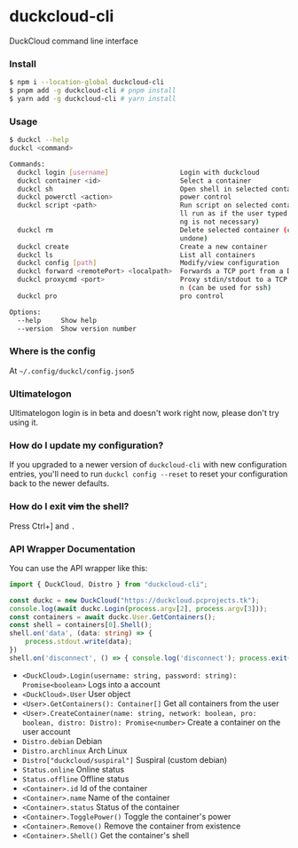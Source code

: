 # duckcloud-cli
DuckCloud command line interface
### Install
```sh
$ npm i --location-global duckcloud-cli
$ pnpm add -g duckcloud-cli # pnpm install
$ yarn add -g duckcloud-cli # yarn install
```
### Usage
```sh
$ duckcl --help
duckcl <command>

Commands:
  duckcl login [username]                  Login with duckcloud
  duckcl container <id>                    Select a container
  duckcl sh                                Open shell in selected container
  duckcl powerctl <action>                 power control
  duckcl script <path>                     Run script on selected container (*wi
                                           ll run as if the user typed it, sheba
                                           ng is not necessary)
  duckcl rm                                Delete selected container (cannot be
                                           undone)
  duckcl create                            Create a new container
  duckcl ls                                List all containers
  duckcl config [path]                     Modify/view configuration
  duckcl forward <remotePort> <localpath>  Forwards a TCP port from a DuckCloud
  duckcl proxycmd <port>                   Proxy stdin/stdout to a TCP connectio
                                           n (can be used for ssh)
  duckcl pro                               pro control

Options:
  --help     Show help                                                 [boolean]
  --version  Show version number                                       [boolean]

```
### Where is the config
At `~/.config/duckcl/config.json5`
### Ultimatelogon
Ultimatelogon login is in beta and doesn't work right now, please don't try using it.
### How do I update my configuration?
If you upgraded to a newer version of `duckcloud-cli` with new configuration entries,
you'll need to run `duckcl config --reset` to reset your configuration back to
the newer defaults.
### How do I exit ~~vim~~ the shell?
Press Ctrl+] and `.`
### API Wrapper Documentation
You can use the API wrapper like this:
```ts
import { DuckCloud, Distro } from "duckcloud-cli";

const duckc = new DuckCloud("https://duckcloud.pcprojects.tk");
console.log(await duckc.Login(process.argv[2], process.argv[3]));
const containers = await duckc.User.GetContainers();
const shell = containers[0].Shell();
shell.on('data', (data: string) => {
	process.stdout.write(data);
})
shell.on('disconnect', () => { console.log('disconnect'); process.exit(0) });
```
- `<DuckCloud>.Login(username: string, password: string): Promise<boolean>` Logs into a account
- `<DuckCloud>.User` User object
- `<User>.GetContainers(): Container[]` Get all containers from the user
- `<User>.CreateContainer(name: string, network: boolean, pro: boolean, distro: Distro): Promise<number>` Create a container on the user account
- `Distro.debian` Debian
- `Distro.archlinux` Arch Linux
- `Distro["duckcloud/suspiral"]` Suspiral (custom debian)
- `Status.online` Online status
- `Status.offline` Offline status
- `<Container>.id` Id of the container
- `<Container>.name` Name of the container
- `<Container>.status` Status of the container
- `<Container>.TogglePower()` Toggle the container's power
- `<Container>.Remove()` Remove the container from existence
- `<Container>.Shell()` Get the container's shell




